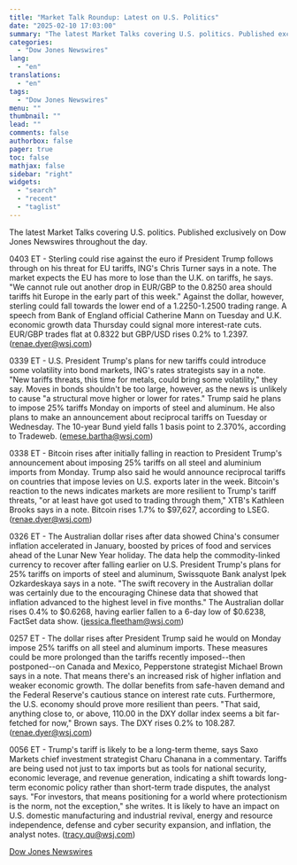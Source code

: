 ```yaml
---
title: "Market Talk Roundup: Latest on U.S. Politics"
date: "2025-02-10 17:03:00"
summary: "The latest Market Talks covering U.S. politics. Published exclusively on Dow Jones Newswires throughout the day.0403 ET - Sterling could rise against the euro if President Trump follows through on his threat for EU tariffs, ING's Chris Turner says in a note. The market expects the EU has more to..."
categories:
  - "Dow Jones Newswires"
lang:
  - "en"
translations:
  - "en"
tags:
  - "Dow Jones Newswires"
menu: ""
thumbnail: ""
lead: ""
comments: false
authorbox: false
pager: true
toc: false
mathjax: false
sidebar: "right"
widgets:
  - "search"
  - "recent"
  - "taglist"
---
```


The latest Market Talks covering U.S. politics. Published exclusively on Dow Jones Newswires throughout the day.

0403 ET - Sterling could rise against the euro if President Trump follows through on his threat for EU tariffs, ING's Chris Turner says in a note. The market expects the EU has more to lose than the U.K. on tariffs, he says. "We cannot rule out another drop in EUR/GBP to the 0.8250 area should tariffs hit Europe in the early part of this week." Against the dollar, however, sterling could fall towards the lower end of a 1.2250-1.2500 trading range. A speech from Bank of England official Catherine Mann on Tuesday and U.K. economic growth data Thursday could signal more interest-rate cuts. EUR/GBP trades flat at 0.8322 but GBP/USD rises 0.2% to 1.2397. (renae.dyer@wsj.com)

0339 ET - U.S. President Trump's plans for new tariffs could introduce some volatility into bond markets, ING's rates strategists say in a note. "New tariffs threats, this time for metals, could bring some volatility," they say. Moves in bonds shouldn't be too large, however, as the news is unlikely to cause "a structural move higher or lower for rates." Trump said he plans to impose 25% tariffs Monday on imports of steel and aluminum. He also plans to make an announcement about reciprocal tariffs on Tuesday or Wednesday. The 10-year Bund yield falls 1 basis point to 2.370%, according to Tradeweb. (emese.bartha@wsj.com)

0338 ET - Bitcoin rises after initially falling in reaction to President Trump's announcement about imposing 25% tariffs on all steel and aluminium imports from Monday. Trump also said he would announce reciprocal tariffs on countries that impose levies on U.S. exports later in the week. Bitcoin's reaction to the news indicates markets are more resilient to Trump's tariff threats, "or at least have got used to trading through them," XTB's Kathleen Brooks says in a note. Bitcoin rises 1.7% to $97,627, according to LSEG. (renae.dyer@wsj.com)

0326 ET - The Australian dollar rises after data showed China's consumer inflation accelerated in January, boosted by prices of food and services ahead of the Lunar New Year holiday. The data help the commodity-linked currency to recover after falling earlier on U.S. President Trump's plans for 25% tariffs on imports of steel and aluminum, Swissquote Bank analyst Ipek Ozkardeskaya says in a note. "The swift recovery in the Australian dollar was certainly due to the encouraging Chinese data that showed that inflation advanced to the highest level in five months." The Australian dollar rises 0.4% to $0.6268, having earlier fallen to a 6-day low of $0.6238, FactSet data show. (jessica.fleetham@wsj.com)

0257 ET - The dollar rises after President Trump said he would on Monday impose 25% tariffs on all steel and aluminum imports. These measures could be more prolonged than the tariffs recently imposed--then postponed--on Canada and Mexico, Pepperstone strategist Michael Brown says in a note. That means there's an increased risk of higher inflation and weaker economic growth. The dollar benefits from safe-haven demand and the Federal Reserve's cautious stance on interest rate cuts. Furthermore, the U.S. economy should prove more resilient than peers. "That said, anything close to, or above, 110.00 in the DXY dollar index seems a bit far-fetched for now," Brown says. The DXY rises 0.2% to 108.287. (renae.dyer@wsj.com)

0056 ET - Trump's tariff is likely to be a long-term theme, says Saxo Markets chief investment strategist Charu Chanana in a commentary. Tariffs are being used not just to tax imports but as tools for national security, economic leverage, and revenue generation, indicating a shift towards long-term economic policy rather than short-term trade disputes, the analyst says. "For investors, that means positioning for a world where protectionism is the norm, not the exception," she writes. It is likely to have an impact on U.S. domestic manufacturing and industrial revival, energy and resource independence, defense and cyber security expansion, and inflation, the analyst notes. (tracy.qu@wsj.com)

[Dow Jones Newswires](https://www.tradingview.com/news/DJN_DN20250210002080:0/)
